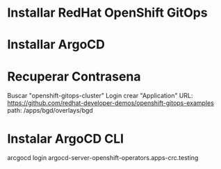 # Installar RedHat OpenShift GitOps
# Installar ArgoCD
# Recuperar Contrasena
Buscar "openshift-gitops-cluster"
Login
crear "Application"
URL: https://github.com/redhat-developer-demos/openshift-gitops-examples
path: /apps/bgd/overlays/bgd

# Instalar ArgoCD CLI
arcgocd login argocd-server-openshift-operators.apps-crc.testing
